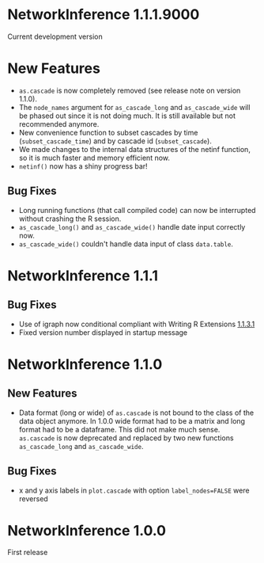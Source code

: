 # NetworkInference 1.1.1.9000

Current development version

# New Features

* `as.cascade` is now completely removed (see release note on version 1.1.0).
* The `node_names` argument for `as_cascade_long` and `as_cascade_wide` will be
phased out since it is not doing much. It is still available but not recommended
anymore.
* New convenience function to subset cascades by time (`subset_cascade_time`) and by cascade id (`subset_cascade`).
* We made changes to the internal data structures of the netinf function, so it is much faster and memory efficient now.
* `netinf()` now has a shiny progress bar!

## Bug Fixes
* Long running functions (that call compiled code) can now be interrupted without crashing the R session.
* `as_cascade_long()` and `as_cascade_wide()` handle date input correctly now.
* `as_cascade_wide()` couldn't handle data input of class `data.table`. 


# NetworkInference 1.1.1

## Bug Fixes

* Use of igraph now conditional compliant with Writing R Extensions [1.1.3.1](https://cran.r-project.org/doc/manuals/r-release/R-exts.html#Suggested-packages)
* Fixed version number displayed in startup message


# NetworkInference 1.1.0

## New Features

* Data format (long or wide) of `as.cascade` is not bound to the class of the data object anymore. In 1.0.0 wide format had to be a matrix and long format had to be a dataframe. This did not make much sense. `as.cascade` is now deprecated and replaced by two new functions `as_cascade_long` and `as_cascade_wide`.

## Bug Fixes

* x and y axis labels in `plot.cascade` with option `label_nodes=FALSE` were
    reversed


# NetworkInference 1.0.0

First release